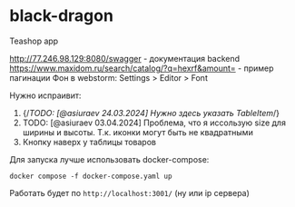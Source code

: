 # black-dragon
Teashop app

http://77.246.98.129:8080/swagger - документация backend
https://www.maxidom.ru/search/catalog/?q=hexrf&amount= - пример пагинации
Фон в webstorm: Settings > Editor > Font


Нужно испраивит:
1) {/*TODO: [@asiuraev 24.03.2024] Нужно здесь указать TableItem*/}
2) TODO: [@asiuraev 03.04.2024] Проблема, что я иссользую size для ширины и высоты. Т.к. иконки могут быть не квадратными
3) Кнопку наверх у таблицы товаров

Для запуска лучше использовать docker-compose:

```shell
docker compose -f docker-compose.yaml up
```

Работать будет по ```http://localhost:3001/``` (ну или ip сервера)
